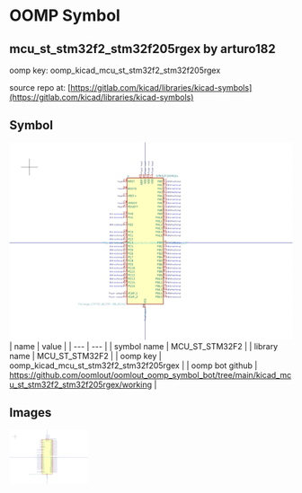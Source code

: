 # OOMP Symbol  
## mcu_st_stm32f2_stm32f205rgex  by arturo182  
  
oomp key: oomp_kicad_mcu_st_stm32f2_stm32f205rgex  
  
source repo at: [https://gitlab.com/kicad/libraries/kicad-symbols](https://gitlab.com/kicad/libraries/kicad-symbols)  
## Symbol  
  
[![working.png](working_600.png)](working.png)  
| name | value | 
| --- | --- | 
| symbol name | MCU_ST_STM32F2 | 
| library name | MCU_ST_STM32F2 | 
| oomp key | oomp_kicad_mcu_st_stm32f2_stm32f205rgex | 
| oomp bot github | https://github.com/oomlout/oomlout_oomp_symbol_bot/tree/main/kicad_mcu_st_stm32f2_stm32f205rgex/working | 
## Images  
  
[![working.png](working_140.png)](working.png)  
